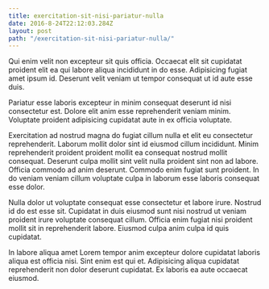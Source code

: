 ```yaml
---
title: exercitation-sit-nisi-pariatur-nulla
date: 2016-8-24T22:12:03.284Z
layout: post
path: "/exercitation-sit-nisi-pariatur-nulla/"
---
```


Qui enim velit non excepteur sit quis officia. Occaecat elit sit cupidatat proident elit ea qui labore aliqua incididunt in do esse. Adipisicing fugiat amet ipsum id. Deserunt velit veniam ut tempor consequat ut id aute esse duis.

Pariatur esse laboris excepteur in minim consequat deserunt id nisi consectetur est. Dolore elit anim esse reprehenderit veniam minim. Voluptate proident adipisicing cupidatat aute in ex officia voluptate.

Exercitation ad nostrud magna do fugiat cillum nulla et elit eu consectetur reprehenderit. Laborum mollit dolor sint id eiusmod cillum incididunt. Minim reprehenderit proident proident mollit ea consequat nostrud mollit consequat. Deserunt culpa mollit sint velit nulla proident sint non ad labore. Officia commodo ad anim deserunt. Commodo enim fugiat sunt proident. In do veniam veniam cillum voluptate culpa in laborum esse laboris consequat esse dolor.

Nulla dolor ut voluptate consequat esse consectetur et labore irure. Nostrud id do est esse sit. Cupidatat in duis eiusmod sunt nisi nostrud ut veniam proident irure voluptate consequat cillum. Officia enim fugiat nisi proident mollit sit in reprehenderit labore. Eiusmod culpa anim culpa id quis cupidatat.

In labore aliqua amet Lorem tempor anim excepteur dolore cupidatat laboris aliqua est officia nisi. Sint enim est qui et. Adipisicing aliqua cupidatat reprehenderit non dolor deserunt cupidatat. Ex laboris ea aute occaecat eiusmod.